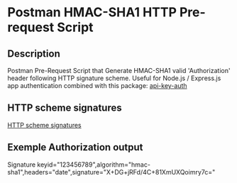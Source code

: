 # Postman HMAC-SHA1 HTTP Pre-request Script

## Description

Postman Pre-Request Script that Generate HMAC-SHA1 valid 'Authorization' header following HTTP signature scheme.
Useful for Node.js / Express.js app authentication combined with this package: [api-key-auth](ttps://github.com/arkerone/api-key-auth)

## HTTP scheme signatures
[HTTP scheme signatures](https://github.com/arkerone/api-key-auth/blob/HEAD/signature.md)

## Exemple Authorization output
Signature keyid="123456789",algorithm="hmac-sha1",headers="date",signature="X+DG+jRFd/4C+81XmUXQoimry7c="